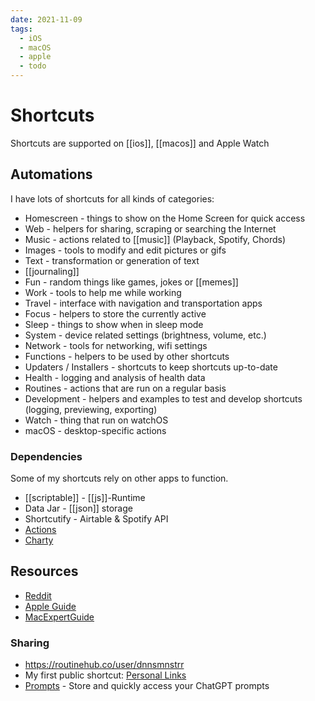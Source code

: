 ```yaml
---
date: 2021-11-09
tags:
  - iOS
  - macOS
  - apple
  - todo
---
```


# Shortcuts

Shortcuts are supported on [[ios]], [[macos]] and Apple Watch

## Automations

I have lots of shortcuts for all kinds of categories:
- Homescreen - things to show on the Home Screen for quick access
- Web - helpers for sharing, scraping or searching the Internet
- Music - actions related to [[music]] (Playback, Spotify, Chords)
- Images - tools to modify and edit pictures or gifs
- Text - transformation or generation of text
- [[journaling]]
- Fun - random things like games, jokes or [[memes]]
- Work - tools to help me while working
- Travel - interface with navigation and transportation apps
- Focus - helpers to store the currently active
- Sleep - things to show when in sleep mode
- System - device related settings (brightness, volume, etc.)
- Network - tools for networking, wifi settings
- Functions - helpers to be used by other shortcuts
- Updaters / Installers - shortcuts to keep shortcuts up-to-date
- Health - logging and analysis of health data
- Routines - actions that are run on a regular basis
- Development - helpers and examples to test and develop shortcuts (logging, previewing, exporting)
- Watch - thing that run on watchOS
- macOS - desktop-specific actions

### Dependencies
Some of my shortcuts rely on other apps to function.
- [[scriptable]] - [[js]]-Runtime
- Data Jar - [[json]] storage
- Shortcutify - Airtable & Spotify API
- [Actions](https://apps.apple.com/de/app/actions/id1586435171?l=en)
- [Charty](https://chartyios.app/)

## Resources
- [Reddit](https://www.reddit.com/r/shortcuts/comments/gzjgbr/list_of_helpful_links_for_shortcuts_information/)
- [Apple Guide](https://support.apple.com/en-gb/guide/shortcuts/welcome/ios)
- [MacExpertGuide](https://macexpertguide.com/how-to-use-siri-shortcuts-in-the-new-ios-14/)

### Sharing
- https://routinehub.co/user/dnnsmnstrr
- My first public shortcut: [Personal Links](https://routinehub.co/shortcut/14052)
- [Prompts](https://routinehub.co/shortcut/1459) - Store and quickly access your ChatGPT prompts
